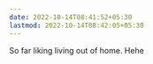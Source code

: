 ```yaml
---
date: 2022-10-14T08:41:52+05:30
lastmod: 2022-10-14T08:42:05+05:30
---
```


So far liking living out of home. Hehe
